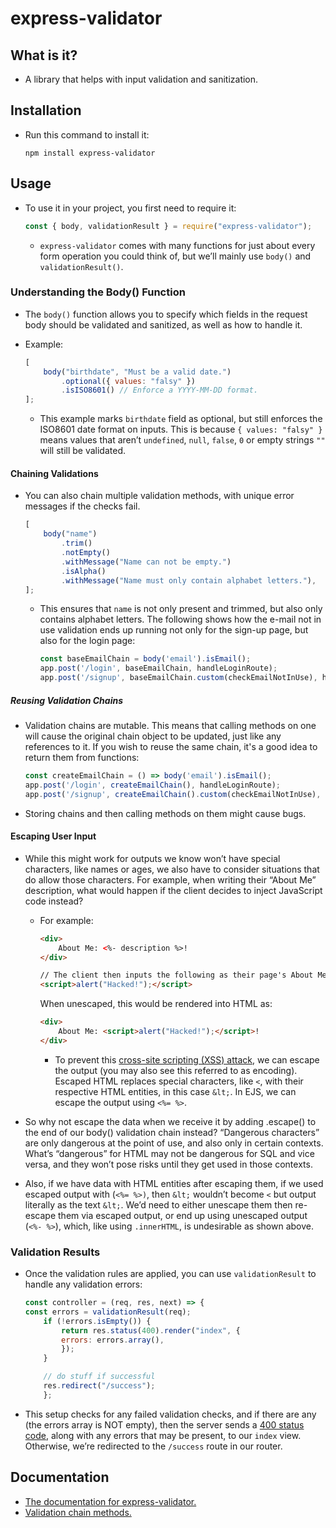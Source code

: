 # express-validator

## What is it?
- A library that helps with input validation and sanitization.

## Installation
- Run this command to install it:
    ```shell
    npm install express-validator
    ```

## Usage
- To use it in your project, you first need to require it:
    ```js
    const { body, validationResult } = require("express-validator");
    ```
    - `express-validator` comes with many functions for just about every form operation you could think of, but we’ll mainly use `body()` and `validationResult()`.

### Understanding the Body() Function
- The `body()` function allows you to specify which fields in the request body should be validated and sanitized, as well as how to handle it.

- Example:
    ```js
    [
        body("birthdate", "Must be a valid date.")
            .optional({ values: "falsy" })
            .isISO8601() // Enforce a YYYY-MM-DD format.
    ];
    ```
    - This example marks `birthdate` field as optional, but still enforces the ISO8601 date format on inputs. This is because `{ values: "falsy" }` means values that aren’t `undefined`, `null`, `false`, `0` or empty strings `""` will still be validated.

#### Chaining Validations
- You can also chain multiple validation methods, with unique error messages if the checks fail.
    ```js
    [
        body("name")
            .trim()
            .notEmpty()
            .withMessage("Name can not be empty.")
            .isAlpha()
            .withMessage("Name must only contain alphabet letters."),  
    ];
    ```
    - This ensures that `name` is not only present and trimmed, but also only contains alphabet letters. The following shows how the e-mail not in use validation ends up running not only for the sign-up page, but also for the login page:
        ```js
        const baseEmailChain = body('email').isEmail();
        app.post('/login', baseEmailChain, handleLoginRoute);
        app.post('/signup', baseEmailChain.custom(checkEmailNotInUse), handleSignupRoute);
        ```

##### Reusing Validation Chains
- Validation chains are mutable. This means that calling methods on one will cause the original chain object to be updated, just like any references to it. If you wish to reuse the same chain, it's a good idea to return them from functions:
    ```js
    const createEmailChain = () => body('email').isEmail();
    app.post('/login', createEmailChain(), handleLoginRoute);
    app.post('/signup', createEmailChain().custom(checkEmailNotInUse), handleSignupRoute);
    ```

- Storing chains and then calling methods on them might cause bugs.

#### Escaping User Input
- While this might work for outputs we know won’t have special characters, like names or ages, we also have to consider situations that do allow those characters. For example, when writing their “About Me” description, what would happen if the client decides to inject JavaScript code instead?
    - For example:
        ```html
        <div>
            About Me: <%- description %>!
        </div>

        // The client then inputs the following as their page's About Me:
        <script>alert("Hacked!");</script>
        ```
        
        When unescaped, this would be rendered into HTML as:

        ```html
        <div>
            About Me: <script>alert("Hacked!");</script>!
        </div>
        ```
        
        - To prevent this [cross-site scripting (XSS) attack](https://en.wikipedia.org/wiki/Cross-site_scripting), we can escape the output (you may also see this referred to as encoding). Escaped HTML replaces special characters, like `<`, with their respective HTML entities, in this case `&lt;`. In EJS, we can escape the output using `<%= %>`.

- So why not escape the data when we receive it by adding .escape() to the end of our body() validation chain instead? “Dangerous characters” are only dangerous at the point of use, and also only in certain contexts. What’s “dangerous” for HTML may not be dangerous for SQL and vice versa, and they won’t pose risks until they get used in those contexts.

- Also, if we have data with HTML entities after escaping them, if we used escaped output with (`<%= %>)`, then `&lt;` wouldn’t become `<` but output literally as the text `&lt;`. We’d need to either unescape them then re-escape them via escaped output, or end up using unescaped output (`<%- %>`), which, like using `.innerHTML`, is undesirable as shown above.

### Validation Results
- Once the validation rules are applied, you can use `validationResult` to handle any validation errors:
    ```js
    const controller = (req, res, next) => {
    const errors = validationResult(req);
        if (!errors.isEmpty()) {
            return res.status(400).render("index", {
            errors: errors.array(),
            });
        }

        // do stuff if successful
        res.redirect("/success");
        };
    ```

- This setup checks for any failed validation checks, and if there are any (the errors array is NOT empty), then the server sends a [400 status code](https://developer.mozilla.org/en-US/docs/Web/HTTP/Status/400), along with any errors that may be present, to our `index` view. Otherwise, we’re redirected to the `/success` route in our router.

## Documentation
- [The documentation for express-validator.](https://express-validator.github.io/docs/)
- [Validation chain methods.](https://express-validator.github.io/docs/api/validation-chain/)